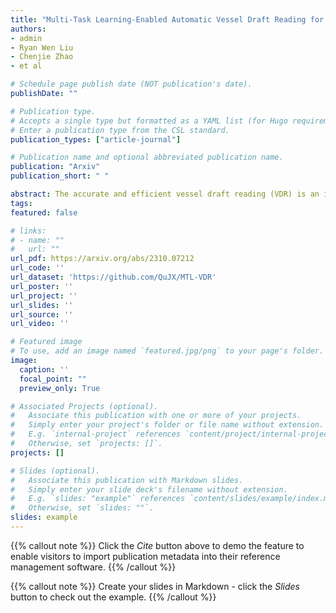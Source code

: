 ```yaml
---
title: "Multi-Task Learning-Enabled Automatic Vessel Draft Reading for Intelligent Maritime Surveillance"
authors:
- admin
- Ryan Wen Liu
- Chenjie Zhao
- et al

# Schedule page publish date (NOT publication's date).
publishDate: ""

# Publication type.
# Accepts a single type but formatted as a YAML list (for Hugo requirements).
# Enter a publication type from the CSL standard.
publication_types: ["article-journal"]

# Publication name and optional abbreviated publication name.
publication: "Arxiv"
publication_short: " "

abstract: The accurate and efficient vessel draft reading (VDR) is an important component of intelligent maritime surveillance, which could be exploited to assist in judging whether the vessel is normally loaded or overloaded. The computer vision technique with an excellent price-to-performance ratio has become a popular medium to estimate vessel draft depth. However, the traditional estimation methods easily suffer from several limitations, such as sensitivity to low-quality images, high computational cost, etc. In this work, we propose a multi-task learning-enabled computational method (termed MTL-VDR) for generating highly reliable VDR. In particular, our MTL-VDR mainly consists of four components, i.e., draft mark detection, draft scale recognition, vessel/water segmentation, and final draft depth estimation. We first construct a benchmark dataset related to draft mark detection and employ a powerful and efficient convolutional neural network to accurately perform the detection task. The multi-task learning method is then proposed for simultaneous draft scale recognition and vessel/water segmentation. To obtain more robust VDR under complex conditions (e.g., damaged and stained scales, etc.), the accurate draft scales are generated by an automatic correction method, which is presented based on the spatial distribution rules of draft scales. Finally, an adaptive computational method is exploited to yield an accurate and robust draft depth. Extensive experiments have been implemented on the realistic dataset to compare our MTL-VDR with state-of-the-art methods. The results have demonstrated its superior performance in terms of accuracy, robustness, and efficiency. The computational speed exceeds 40 FPS, which satisfies the requirements of real-time maritime surveillance to guarantee vessel traffic safety.
tags:
featured: false

# links:
# - name: ""
#   url: ""
url_pdf: https://arxiv.org/abs/2310.07212
url_code: ''
url_dataset: 'https://github.com/QuJX/MTL-VDR'
url_poster: ''
url_project: ''
url_slides: ''
url_source: ''
url_video: ''

# Featured image
# To use, add an image named `featured.jpg/png` to your page's folder. 
image:
  caption: ''
  focal_point: ""
  preview_only: True

# Associated Projects (optional).
#   Associate this publication with one or more of your projects.
#   Simply enter your project's folder or file name without extension.
#   E.g. `internal-project` references `content/project/internal-project/index.md`.
#   Otherwise, set `projects: []`.
projects: []

# Slides (optional).
#   Associate this publication with Markdown slides.
#   Simply enter your slide deck's filename without extension.
#   E.g. `slides: "example"` references `content/slides/example/index.md`.
#   Otherwise, set `slides: ""`.
slides: example
---
```


{{% callout note %}}
Click the *Cite* button above to demo the feature to enable visitors to import publication metadata into their reference management software.
{{% /callout %}}

{{% callout note %}}
Create your slides in Markdown - click the *Slides* button to check out the example.
{{% /callout %}}
